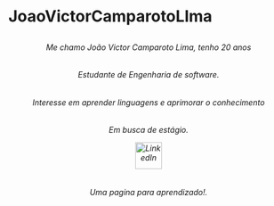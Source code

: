 # JoaoVictorCamparotoLIma


##

<h6 align="center">Me chamo João Victor Camparoto Lima, tenho 20 anos<br>
<h6 align="center">Estudante de Engenharia de software.<br>
<h6 align="center">Interesse em aprender linguagens e aprimorar o conhecimento
<h6 align="center">Em busca de estágio.

 [<img src="https://img.icons8.com/color/96/000000/linkedin.png" alt="LinkedIn" width="48"/>](linkedin.com/in/joão-víctor-camparoto-lima-77a207313)


<h6 align="center">Uma pagina para aprendizado!.<br>

